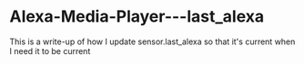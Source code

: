 # Alexa-Media-Player---last_alexa
This is a write-up of how I update sensor.last_alexa so that it's current when I need it to be current
